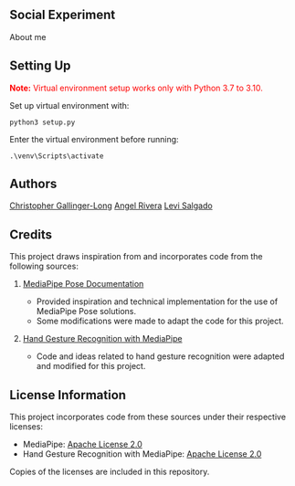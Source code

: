 ## Social Experiment        
About me        

## Setting Up        
<strong><span style="color:red;">Note:</span></strong> <span style="color:red;">Virtual environment setup works only with Python 3.7 to 3.10.</span>     

Set up virtual environment with:        
```
python3 setup.py     
```
Enter the virtual environment before running:       
```
.\venv\Scripts\activate            
```

## Authors

[Christopher Gallinger-Long](https://github.com/Chris-RGL)
[Angel Rivera](https://github.com/Rivera-Angel)
[Levi Salgado](https://github.com/lsalgado7)

## Credits

This project draws inspiration from and incorporates code from the following sources:       
1. [MediaPipe Pose Documentation](https://github.com/google/mediapipe/blob/master/docs/solutions/pose.md)  
   - Provided inspiration and technical implementation for the use of MediaPipe Pose solutions.  
   - Some modifications were made to adapt the code for this project.

2. [Hand Gesture Recognition with MediaPipe](https://github.com/kinivi/hand-gesture-recognition-mediapipe)  
   - Code and ideas related to hand gesture recognition were adapted and modified for this project.

## License Information

This project incorporates code from these sources under their respective licenses:
- MediaPipe: [Apache License 2.0](https://www.apache.org/licenses/LICENSE-2.0)
- Hand Gesture Recognition with MediaPipe: [Apache License 2.0](https://www.apache.org/licenses/LICENSE-2.0)

Copies of the licenses are included in this repository.
